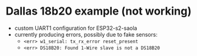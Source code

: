 # Dallas 18b20 example (not working)

* custom UART1 configuration for ESP32-s2-saola
* currently producing errors, possibly due to fake sensors:
    * `<err> w1_serial: tx_rx_error reset_present`
    * `<err> DS18B20: Found 1-Wire slave is not a DS18B20`